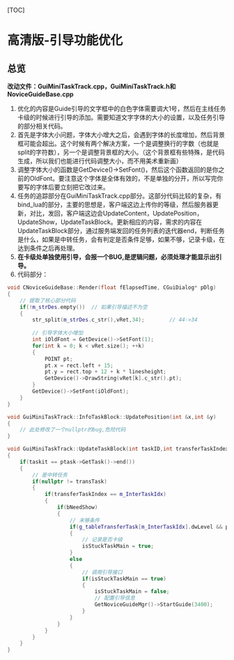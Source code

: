 [TOC]
# 高清版-引导功能优化
## 总览
**改动文件：GuiMiniTaskTrack.cpp，GuiMiniTaskTrack.h和NoviceGuideBase.cpp**
1. 优化的内容是Guide引导的文字框中的白色字体需要调大1号，然后在主线任务卡级的时候进行引导的添加。需要知道文字字体的大小的设置，以及任务引导的部分相关代码。
2. 首先是字体大小问题，字体大小增大之后，会遇到字体的长度增加，然后背景框可能会超出。这个时候有两个解决方案，一个是调整换行的字数（也就是split的字符数），另一个是调整背景框的大小。（这个背景框有些特殊，是代码生成，所以我们也能进行代码调整大小，而不用美术重新画）
3. 调整字体大小的函数是GetDevice()->SetFont()，然后这个函数返回的是你之前的OldFont。要注意这个字体是全体有效的，不是单独的分开，所以写完你要写的字体后要立刻把它改过来。
4. 任务的追踪部分在GuiMiniTaskTrack.cpp部分。这部分代码比较的复杂，有bind_lua的部分，主要的思想是，客户端这边上传你的等级，然后服务器更新，对比，发回，客户端这边会UpdateContent，UpdatePosition，UpdateShow，UpdateTaskBlock。更新相应的内容，需求的内容在UpdateTaskBlock部分，通过服务端发回的任务列表的迭代器end，判断任务是什么，如果是中转任务，会有判定是否条件足够，如果不够，记录卡级，在达到条件之后再处理。
5. **在卡级处单独使用引导，会报一个BUG,是逻辑问题，必须处理才能显示出引导。**
6. 代码部分：
```C++
void CNoviceGuideBase::Render(float fElapsedTime, CGuiDialog* pDlg)
{
    // 提取了核心部分代码
    if(!m_strDes.empty())  // 如果引导描述不为空
    {
        str_split(m_strDes.c_str(),vRet,34);        // 44->34
        
        // 引导字体大小增加
        int iOldFont = GetDevice()->SetFont(1);
        for(int k = 0; k < vRet.size(); ++k)
        {
            POINT pt;
            pt.x = rect.left + 15;
            pt.y = rect.top + 12 + k * linesheight;
            GetDevice()->DrawString(vRet[k].c_str().pt);
        }
        GetDevice()->SetFont(iOldFont);
    }
}

void GuiMiniTaskTrack::InfoTaskBlock::UpdatePosition(int &x,int &y)
{
    // 此处修改了一个nullptr的bug,危险代码
}

void GuiMiniTaskTrack::UpdateTaskBlock(int taskID,int transferTaskIndex, bool autoGo)
{
    if(taskit == ptask->GetTask()->end())
    {
        // 是中转任务
        if(nullptr != transTask)
        {
            if(transferTaskIndex == m_InterTaskIdx)
            {
                if(bNeedShow)
                {
                    // 未够条件
                    if(g_tableTransferTask[m_InterTaskIdx].dwLevel && pMainChar->GetLevel() < truelevel)
                    {
                        // 记录是否卡级
                        isStuckTaskMain = true;
                    }
                    else
                    {
                        // 调用引导接口
                        if(isStuckTaskMain == true)
                        {
                            isStuckTaskMain = false;
                            // 配置引导信息
                            GetNoviceGuideMgr()->StartGuide(3400);
                        }
                    }
                }
            }
        }
    }
}
```